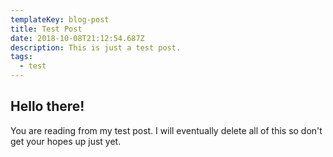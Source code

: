 ```yaml
---
templateKey: blog-post
title: Test Post
date: 2018-10-08T21:12:54.687Z
description: This is just a test post.
tags:
  - test
---
```

## Hello there!

You are reading from my test post. I will eventually delete all of this so don't get your hopes up just yet.
